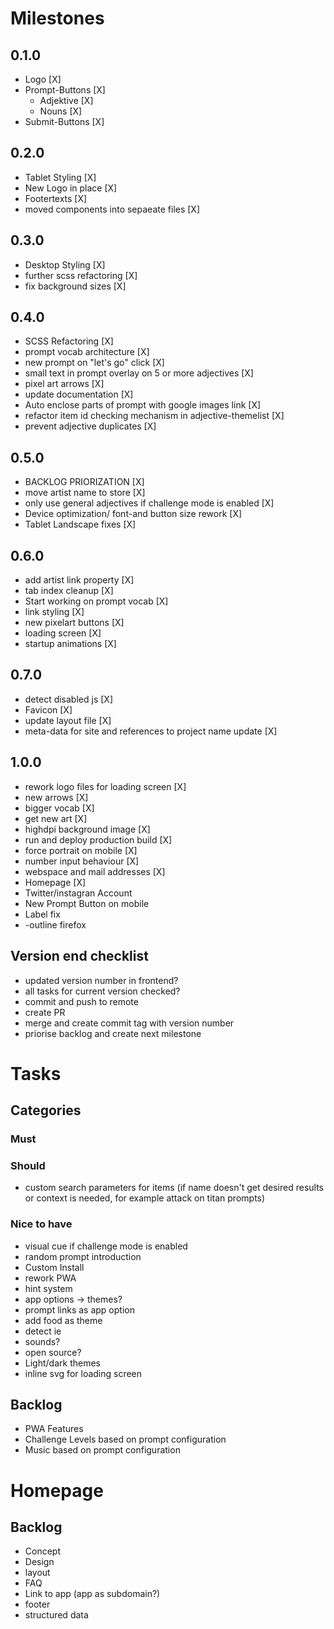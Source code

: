 # Milestones
## 0.1.0
- Logo [X]
- Prompt-Buttons [X]
  - Adjektive [X]
  - Nouns [X]
- Submit-Buttons [X]

## 0.2.0
- Tablet Styling [X]
- New Logo in place [X]
- Footertexts [X]
- moved components into sepaeate files [X]

## 0.3.0
- Desktop Styling [X]
- further scss refactoring [X]
- fix background sizes [X]

## 0.4.0
- SCSS Refactoring [X]
- prompt vocab architecture [X]
- new prompt on "let's go" click [X]
- small text in prompt overlay on 5 or more adjectives [X]
- pixel art arrows [X]
- update documentation [X]
- Auto enclose parts of prompt with google images link [X]
- refactor item id checking mechanism in adjective-themelist [X]
- prevent adjective duplicates [X]

## 0.5.0
- BACKLOG PRIORIZATION [X]
- move artist name to store [X]
- only use general adjectives if challenge mode is enabled [X]
- Device optimization/ font-and button size rework [X]
- Tablet Landscape fixes [X]

## 0.6.0
- add artist link property [X]
- tab index cleanup [X]
- Start working on prompt vocab [X]
- link styling [X]
- new pixelart buttons [X]
- loading screen [X]
- startup animations [X]

## 0.7.0
- detect disabled js [X]
- Favicon [X]
- update layout file [X]
- meta-data for site and references to project name update [X]

## 1.0.0
- rework logo files for loading screen [X]
- new arrows [X]
- bigger vocab [X]
- get new art [X]
- highdpi background image [X]
- run and deploy production build [X]
- force portrait on mobile [X]
- number input behaviour [X]
- webspace and mail addresses [X]
- Homepage [X]
- Twitter/instagran Account
- New Prompt Button on mobile
- Label fix
- -outline firefox

## Version end checklist
- updated version number in frontend?
- all tasks for current version checked?
- commit and push to remote
- create PR
- merge and create commit tag with version number
- priorise backlog and create next milestone

# Tasks
## Categories
### Must

### Should
- custom search parameters for items (if name doesn't get desired results or context is needed, for example attack on titan prompts)

### Nice to have
- visual cue if challenge mode is enabled
- random prompt introduction
- Custom Install
- rework PWA
- hint system
- app options -> themes?
- prompt links as app option
- add food as theme
- detect ie
- sounds?
- open source?
- Light/dark themes
- inline svg for loading screen

## Backlog
- PWA Features
- Challenge Levels based on prompt configuration
- Music based on prompt configuration

# Homepage
## Backlog
- Concept
- Design
- layout
- FAQ
- Link to app (app as subdomain?)
- footer
- structured data